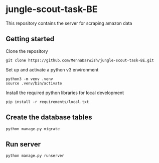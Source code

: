 # jungle-scout-task-BE


This repository contains the server for scraping amazon data

## Getting started

Clone the repository

```
git clone https://github.com/MennaDarwish/jungle-scout-task-BE.git
```

Set up and activate a python v3 environment

```
python3 -m venv .venv
source .venv/bin/activate
```

Install the required python libraries for local development

```
pip install -r requirements/local.txt
```

## Create the database tables
```
python manage.py migrate
```

## Run server
```
python manage.py runserver
```
